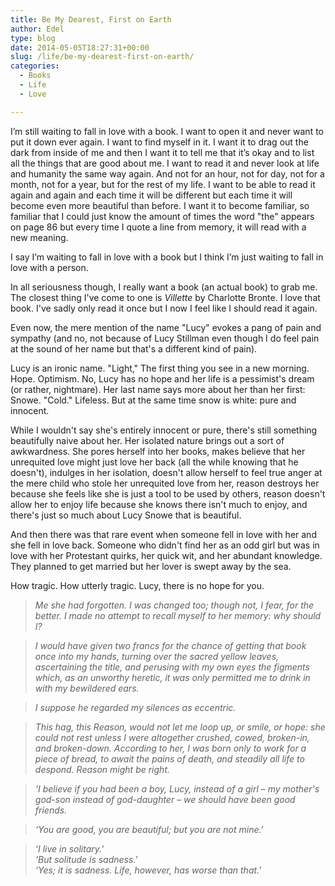 ```yaml
---
title: Be My Dearest, First on Earth
author: Edel
type: blog
date: 2014-05-05T18:27:31+00:00
slug: /life/be-my-dearest-first-on-earth/
categories:
  - Books
  - Life
  - Love

---
```

I’m still waiting to fall in love with a book. I want to open it and never want to put it down ever again. I want to find myself in it. I want it to drag out the dark from inside of me and then I want it to tell me that it’s okay and to list all the things that are good about me. I want to read it and never look at life and humanity the same way again. And not for an hour, not for day, not for a month, not for a year, but for the rest of my life. I want to be able to read it again and again and each time it will be different but each time it will become even more beautiful than before. I want it to become familiar, so familiar that I could just know the amount of times the word "the" appears on page 86 but every time I quote a line from memory, it will read with a new meaning.

I say I’m waiting to fall in love with a book but I think I’m just waiting to fall in love with a person.

In all seriousness though, I really want a book (an actual book) to grab me. The closest thing I've come to one is _Villette_ by Charlotte Bronte. I love that book. I've sadly only read it once but I now I feel like I should read it again.

Even now, the mere mention of the name "Lucy" evokes a pang of pain and sympathy (and no, not because of Lucy Stillman even though I do feel pain at the sound of her name but that's a different kind of pain).

Lucy is an ironic name. "Light," The first thing you see in a new morning. Hope. Optimism. No, Lucy has no hope and her life is a pessimist's dream (or rather, nightmare). Her last name says more about her than her first: Snowe. "Cold." Lifeless. But at the same time snow is white: pure and innocent.

While I wouldn't say she's entirely innocent or pure, there's still something beautifully naive about her. Her isolated nature brings out a sort of awkwardness. She pores herself into her books, makes believe that her unrequited love might just love her back (all the while knowing that he doesn't), indulges in her isolation, doesn't allow herself to feel true anger at the mere child who stole her unrequited love from her, reason destroys her because she feels like she is just a tool to be used by others, reason doesn't allow her to enjoy life because she knows there isn't much to enjoy, and there's just so much about Lucy Snowe that is beautiful.

And then there was that rare event when someone fell in love with her and she fell in love back. Someone who didn't find her as an odd girl but was in love with her Protestant quirks, her quick wit, and her abundant knowledge. They planned to get married but her lover is swept away by the sea.

How tragic. How utterly tragic. Lucy, there is no hope for you.

> _Me she had forgotten. I was changed too; though not, I fear, for the better. I made no attempt to recall myself to her memory: why should I?_

> _I would have given two francs for the chance of getting that book once into my hands, turning over the sacred yellow leaves, ascertaining the title, and perusing with my own eyes the figments which, as an unworthy heretic, it was only permitted me to drink in with my bewildered ears._

> _I suppose he regarded my silences as eccentric._

> _This hag, this Reason, would not let me loop up, or smile, or hope: she could not rest unless I were altogether crushed, cowed, broken-in, and broken-down. According to her, I was born only to work for a piece of bread, to await the pains of death, and steadily all life to despond. Reason might be right._

> _&#8216;I believe if you had been a boy, Lucy, instead of a girl &#8211; my mother's god-son instead of god-daughter &#8211; we should have been good friends._

> _&#8216;You are good, you are beautiful; but you are not mine.'_

> _&#8216;I live in solitary.'  
> &#8216;But solitude is sadness.'  
> &#8216;Yes; it is sadness. Life, however, has worse than that.'_


